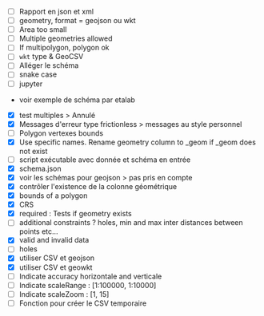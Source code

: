 - [ ] Rapport en json et xml
- [ ] geometry, format = geojson ou wkt
- [ ] Area too small
- [ ] Multiple geometries allowed
- [ ] If multipolygon, polygon ok
- [ ] `wkt` type & GeoCSV
- [ ] Alléger le schéma
- [ ] snake case
- [ ] jupyter
- voir exemple de schéma par etalab
- [x] test multiples > Annulé
- [x] Messages d'erreur type frictionless > messages au style personnel
- [ ] Polygon vertexes bounds
- [x] Use specific names. Rename geometry column to _geom if _geom does not exist
- [ ] script exécutable avec donnée et schéma en entrée
- [x] schema.json
- [x] voir les schémas pour geojson > pas pris en compte
- [x] contrôler l'existence de la colonne géométrique
- [x] bounds of a polygon
- [x] CRS
- [x] required : Tests if geometry exists
- [ ] additional constraints ? holes, min and max inter distances between points etc...
- [x] valid and invalid data
- [ ] holes
- [x] utiliser CSV et geojson
- [x] utiliser CSV et geowkt
- [ ] Indicate accuracy horizontale and verticale
- [ ] Indicate scaleRange : [1:100000, 1:10000]
- [ ] Indicate scaleZoom : [1, 15]
- [ ] Fonction pour créer le CSV temporaire